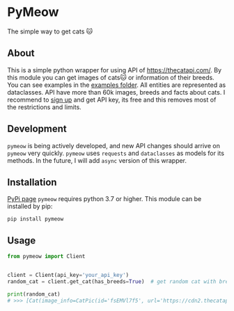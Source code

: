 # PyMeow
The simple way to get cats 🐱
## About

This is a simple python wrapper for using API of https://thecatapi.com/.
By this module you can get images of cats🐱 or information of their breeds.
You can see examples in the [examples folder](https://github.com/funnyruler/pymeow/tree/main/examples).
All entities are represented as dataclasses.
API have more than 60k images, breeds and facts about cats.
I recommend to [sign up](https://thecatapi.com/#pricing) and get API key, its free and this removes most of the restrictions and limits.



## Development
`pymeow` is being actively developed, and new API changes should arrive on `pymeow` very quickly. `pymeow` uses `requests` and `dataclasses` as models for its methods.
In the future, I will add `async` version of this wrapper.


## Installation
[PyPi page](https://pypi.org/project/PyMeow/)
`pymeow` requires python 3.7 or higher. This module can be installed by pip:
```
pip install pymeow
```

## Usage
```python
from pymeow import Client


client = Client(api_key='your_api_key')
random_cat = client.get_cat(has_breeds=True)  # get random cat with breads(requires api key)

print(random_cat)
# >>> [Cat(image_info=CatPic(id='fsEMVl7f5', url='https://cdn2.thecatapi.com/images/fsEMVl7f5.jpg', width=1080, height=1080), breed_info=Breed(weight={'imperial': '8 - 20', 'metric': '4 - 9'}, id='raga', name='Ragamuffin', cfa_url='http://cfa.org/Breeds/BreedsKthruR/Ragamuffin.aspx', vetstreet_url='http://www.vetstreet.com/cats/ragamuffin', vcahospitals_url='https://vcahospitals.com/know-your-pet/cat-breeds/ragamuffin', temperament='Affectionate, Friendly, Gentle, Calm', origin='United States', country_codes='US', country_code='US', description='The Ragamuffin is calm, even tempered and gets along well with all family members. Changes in routine generally do not upset her. She is an ideal companion for those in apartments, and with children due to her patient nature.', life_span='12 - 16', indoor=0, lap=1, alt_names='', adaptability=5, affection_level=5, child_friendly=4, dog_friendly=5, energy_level=3, grooming=3, health_issues=3, intelligence=5, shedding_level=3, social_needs=3, stranger_friendly=5, vocalisation=1, experimental=0, hairless=0, natural=0, rare=0, rex=0, suppressed_tail=0, short_legs=0, wikipedia_url='https://en.wikipedia.org/wiki/Ragamuffin_cat', hypoallergenic=0, reference_image_id='SMuZx-bFM'))]
```